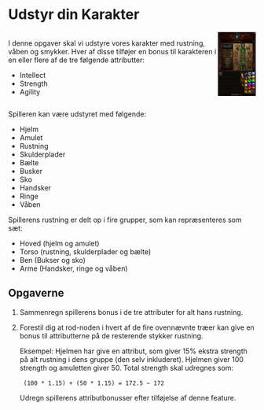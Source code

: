 # Udstyr din Karakter

<div style="display:flex">
<div>
    
I denne opgaver skal vi udstyre vores karakter med rustning, våben og smykker. Hver af disse tilføjer en bonus til karakteren i en eller flere af de tre følgende attributter:
- Intellect
- Strength
- Agility

</div>

<div style="float:left">
    <img src="images/inventory.png" style="width: 200px; margin: auto; text-align: center; display: block;"/>
</div>
</div>

Spilleren kan være udstyret med følgende:
- Hjelm
- Amulet
- Rustning
- Skulderplader
- Bælte
- Busker
- Sko
- Handsker
- Ringe
- Våben

Spillerens rustning er delt op i fire grupper, som kan repræsenteres som sæt:
- Hoved (hjelm og amulet)
- Torso (rustning, skulderplader og bælte)
- Ben (Bukser og sko)
- Arme (Handsker, ringe og våben)

## Opgaverne
1) Sammenregn spillerens bonus i de tre attributer for alt hans rustning.
2) Forestil dig at rod-noden i hvert af de fire ovennævnte træer kan give en bonus til attributterne på de resterende stykker rustning. 

    Eksempel: Hjelmen har give en attribut, som giver 15% ekstra strength på alt rustning i dens gruppe (den selv inkluderet). Hjelmen giver 100 strength og amuletten giver 50. Total strength skal udregnes som:
    
        (100 * 1.15) + (50 * 1.15) = 172.5 ~ 172
    
    Udregn spillerens attributbonusser efter tilføjelse af denne feature.
